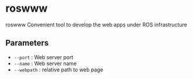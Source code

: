 roswww
======

roswww Convenient tool to develop the web apps under ROS infrastructure

## Parameters ##

* `--port`    : Web server port
* `--name`    : Web server name
* `--webpath` : relative path to web page
